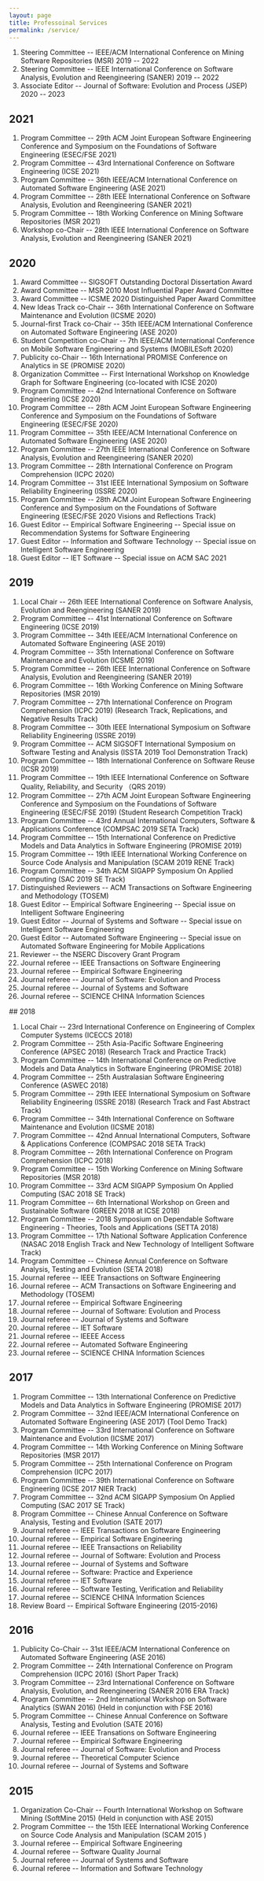 ```yaml
---
layout: page
title: Professoinal Services
permalink: /service/
---
```

<ol>
<li>Steering Committee  --   IEEE/ACM International Conference on Mining Software Repositories (MSR) 2019 -- 2022 </li>
<li>Steering Committee  --   IEEE International Conference on Software Analysis, Evolution and Reengineering (SANER) 2019 -- 2022 </li>
<li>Associate Editor  --   Journal of Software: Evolution and Process (JSEP) 2020 -- 2023 </li>
</ol>

## 2021
<ol>
<li>Program Committee  --  29th ACM Joint European Software Engineering Conference and Symposium on the Foundations of Software Engineering (ESEC/FSE 2021) </li>
<li>Program Committee  --  43rd International Conference on Software Engineering (ICSE 2021) </li>
<li>Program Committee -- 36th IEEE/ACM International Conference on Automated Software Engineering (ASE 2021)</li>
<li>Program Committee  --  28th IEEE International Conference on Software Analysis, Evolution and Reengineering (SANER 2021) </li>
<li>Program Committee  --  18th Working Conference on Mining Software Repositories (MSR 2021) </li>
<li>Workshop co-Chair  --  28th IEEE International Conference on Software Analysis, Evolution and Reengineering (SANER 2021) </li>
</ol>

## 2020
<ol>

<li> Award Committee -- SIGSOFT Outstanding Doctoral Dissertation Award </li>
<li> Award Committee -- MSR 2010 Most Influential Paper Award Committee </li>
<li> Award Committee -- ICSME 2020 Distinguished Paper Award Committee </li>
<li> New Ideas Track co-Chair -- 36th International Conference on Software Maintenance and Evolution (ICSME 2020) </li>
<li> Journal-first Track co-Chair -- 35th IEEE/ACM International Conference on Automated Software Engineering (ASE 2020) </li>
<li> Student Competition co-Chair -- 7th IEEE/ACM International Conference on Mobile Software Engineering and Systems (MOBILESoft  2020)</li>
<li>  Publicity co-Chair -- 16th International PROMISE Conference on Analytics in SE (PROMISE 2020) </li>
<li> Organization Committee -- First International Workshop on Knowledge Graph for Software Engineering (co-located with ICSE 2020) </li>
<li>Program Committee  --  42nd International Conference on Software Engineering (ICSE 2020) </li>
<li>Program Committee  --  28th ACM Joint European Software Engineering Conference and Symposium on the Foundations of Software Engineering (ESEC/FSE 2020) </li>
<li>Program Committee -- 35th IEEE/ACM International Conference on Automated Software Engineering (ASE 2020)</li>
<li>Program Committee  --  27th IEEE International Conference on Software Analysis, Evolution and Reengineering (SANER 2020) </li>
<li>Program Committee  --  28th International Conference on Program Comprehension (ICPC 2020)  </li> 
<li>Program Committee -- 31st IEEE International Symposium on Software Reliability  Engineering (ISSRE 2020)  </li> 
<li>Program Committee  -- 28th ACM Joint European Software Engineering Conference and Symposium on the Foundations of Software Engineering (ESEC/FSE 2020 Visions and Reflections Track) </li>
<li>Guest Editor -- Empirical Software Engineering -- Special issue on Recommendation Systems for Software Engineering </li>
<li>Guest Editor -- Information and Software Technology -- Special issue on Intelligent Software Engineering </li>
<li>Guest Editor -- IET Software -- Special issue on ACM SAC 2021 </li>
</ol>

## 2019

<ol>
<li>Local Chair  --  26th IEEE International Conference on Software Analysis, Evolution and Reengineering (SANER 2019) </li>
<li>Program Committee  --  41st International Conference on Software Engineering (ICSE 2019) </li>
<li>Program Committee  --  34th IEEE/ACM International Conference on Automated Software Engineering (ASE 2019) </li>
<li>Program Committee  --  35th International Conference on Software Maintenance and Evolution (ICSME 2019) </li>
<li>Program Committee  --  26th IEEE International Conference on Software Analysis, Evolution and Reengineering (SANER 2019) </li>
<li>Program Committee  --  16th Working Conference on Mining Software Repositories (MSR 2019) </li>
<li>Program Committee  -- 27th International Conference on Program Comprehension (ICPC 2019) (Research Track, Replications, and Negative Results Track) </li>
<li>Program Committee -- 30th IEEE International Symposium on Software Reliability  Engineering (ISSRE 2019)  </li> 
<li>Program Committee --  ACM SIGSOFT International Symposium on Software Testing and Analysis (ISSTA 2019 Tool Demonstration Track) </li>
<li>Program Committee  --  18th International Conference on Software Reuse (ICSR 2019) </li>
<li>Program Committee  -- 19th IEEE International Conference on Software Quality, Reliability, and Security （QRS 2019） </li>
<li>Program Committee  -- 27th ACM Joint European Software Engineering Conference and Symposium on the Foundations of Software Engineering (ESEC/FSE 2019) (Student Research Competition Track)</li>
<li>Program Committee  -- 43rd Annual International Computers, Software & Applications Conference (COMPSAC 2019 SETA Track) </li>
<li>Program Committee  --  15th International Conference on Predictive Models and Data Analytics in Software Engineering (PROMISE 2019)   </li>
<li>Program Committee  --  19th IEEE International Working Conference on Source Code Analysis and Manipulation (SCAM 2019 RENE Track)  </li>
<li>Program Committee  --  34th ACM SIGAPP Symposium On Applied Computing (SAC 2019 SE Track) </li>
<li>Distinguished Reviewers -- ACM Transactions on Software Engineering and Methodology (TOSEM) </li>
<li>Guest Editor -- Empirical Software Engineering -- Special issue on Intelligent Software Engineering </li>
<li>Guest Editor -- Journal of Systems and Software -- Special issue on Intelligent Software Engineering </li>
<li>Guest Editor -- Automated Software Engineering  -- Special issue on Automated Software Engineering for Mobile Applications </li>
<li>Reviewer -- the NSERC Discovery Grant Program </li>
<li>Journal referee -- IEEE Transactions on Software Engineering </li>
<li>Journal referee -- Empirical Software Engineering </li>
<li>Journal referee -- Journal of Software: Evolution and Process </li>
<li>Journal referee -- Journal of Systems and Software </li>
<li>Journal referee -- SCIENCE CHINA Information Sciences  </li>
</ol>
## 2018

<ol>
<li>Local Chair  -- 23rd International Conference on Engineering of Complex Computer Systems (ICECCS 2018)</li>
<li>Program Committee -- 25th Asia-Pacific Software Engineering Conference (APSEC 2018) (Research Track and Practice Track)</li>
<li>Program Committee -- 14th International Conference on Predictive Models and Data Analytics in Software Engineering (PROMISE 2018) </li>
<li>Program Committee -- 25th Australasian Software Engineering Conference (ASWEC 2018)</li>
<li>Program Committee -- 29th IEEE International Symposium on Software Reliability  Engineering (ISSRE 2018) (Research Track and Fast Abstract Track) </li> 
<li>Program Committee  --  34th International Conference on Software Maintenance and Evolution (ICSME 2018) </li>
<li>Program Committee  -- 42nd Annual International Computers, Software & Applications Conference (COMPSAC 2018 SETA Track) </li>
<li>Program Committee  -- 26th  International Conference on Program Comprehension (ICPC 2018) </li>
<li>Program Committee  -- 15th Working Conference on Mining Software Repositories (MSR 2018) </li>
<li>Program Committee  --  33rd ACM SIGAPP Symposium On Applied Computing (SAC 2018 SE Track) </li>
<li>Program Committee  -- 6th International Workshop on Green and Sustainable Software (GREEN 2018 at ICSE 2018) </li>
<li>Program Committee  -- 2018 Symposium on Dependable Software Engineering - Theories, Tools and Applications (SETTA 2018)</li>
<li>Program Committee -- 17th National Software Application Conference (NASAC 2018 English Track and New Technology of Intelligent Software Track) </li>
<li>Program Committee  -- Chinese Annual Conference on Software Analysis, Testing and Evolution (SETA 2018) </li>
<li>Journal referee -- IEEE Transactions on Software Engineering </li>
<li>Journal referee -- ACM Transactions on Software Engineering and Methodology (TOSEM) </li>
<li>Journal referee -- Empirical Software Engineering </li>
<li>Journal referee -- Journal of Software: Evolution and Process </li>
<li>Journal referee -- Journal of Systems and Software </li>
<li>Journal referee -- IET Software </li>
<li>Journal referee -- IEEEE Access </li>
<li>Journal referee -- Automated Software Engineering </li>
<li>Journal referee -- SCIENCE CHINA Information Sciences  </li>

</ol>


## 2017

<ol>
<li>Program Committee -- 13th International Conference on Predictive Models and Data Analytics in Software Engineering (PROMISE 2017) </li>
<li>Program Committee  --  32nd IEEE/ACM International Conference on Automated Software Engineering (ASE 2017) (Tool Demo Track) </li>
<li>Program Committee  --  33rd International Conference on Software Maintenance and Evolution (ICSME 2017) </li>
<li>Program Committee  -- 14th Working Conference on Mining Software Repositories (MSR 2017) </li>
<li>Program Committee  -- 25th  International Conference on Program Comprehension (ICPC 2017) </li>
<li>Program Committee  --  39th International Conference on Software Engineering (ICSE 2017 NIER Track)  </li>
<li>Program Committee  --  32nd ACM SIGAPP Symposium On Applied Computing (SAC 2017 SE Track) </li>
<li>Program Committee  -- Chinese  Annual Conference on Software Analysis, Testing and Evolution (SATE 2017) </li>
<li>Journal referee -- IEEE Transactions on Software Engineering </li>
<li>Journal referee -- Empirical Software Engineering </li>
<li>Journal referee -- IEEE Transactions on Reliability </li>
<li>Journal referee -- Journal of Software: Evolution and Process </li>
<li>Journal referee -- Journal of Systems and Software </li>
<li>Journal referee --  Software: Practice and Experience </li>
<li>Journal referee --  IET Software  </li>
<li>Journal referee -- Software Testing, Verification and Reliability</li>
<li>Journal referee -- SCIENCE CHINA Information Sciences  </li>
<li>Review Board -- Empirical Software Engineering (2015-2016) </li>
</ol>

## 2016 
<ol>
<li>Publicity Co-Chair  --  31st IEEE/ACM International Conference on Automated Software Engineering (ASE 2016)</li>
<li>Program Committee -- 24th  International Conference on Program Comprehension (ICPC 2016) (Short Paper Track)</li>
<li>Program Committee -- 23rd International Conference on Software Analysis, Evolution, and Reengineering (SANER 2016 ERA Track)</li>
<li>Program Committee  --  2nd International Workshop on Software Analytics (SWAN 2016) (Held in conjunction with FSE 2016)</li>
<li>Program Committee  -- Chinese  Annual Conference on Software Analysis, Testing and Evolution (SATE 2016)</li>
<li>Journal referee -- IEEE Transations on Software Engineering</li>
<li>Journal referee -- Empirical Software Engineering</li>
<li>Journal referee -- Journal of Software: Evolution and Process</li>
<li>Journal referee -- Theoretical Computer Science</li>
<li>Journal referee -- Journal of Systems and Software</li>
</ol>

## 2015

<ol>
<li>Organization Co-Chair  -- Fourth International Workshop on Software Mining (SoftMine 2015) (Held in conjunction with ASE 2015)</li>
<li>Program Committee -- the 15th IEEE International Working Conference on Source Code Analysis and Manipulation (SCAM 2015 )</li>
<li>Journal referee -- Empirical Software Engineering</li>
<li>Journal referee -- Software Quality Journal</li>
<li>Journal referee -- Journal of Systems and Software</li>
<li>Journal referee -- Information and Software Technology </li>
</ol>